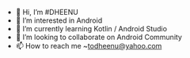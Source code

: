 - 👋 Hi, I’m #DHEENU
- 👀 I’m interested in Android
- 🌱 I’m currently learning Kotlin / Android Studio
- 💞️ I’m looking to collaborate on Android Community
- 📫 How to reach me ~todheenu@yahoo.com

<!---
D-H-E-E-N-U-G-I-T/D-H-E-E-N-U-G-I-T is a ✨ special ✨ repository because its `README.md` (this file) appears on your GitHub profile.
You can click the Preview link to take a look at your changes.
--->
